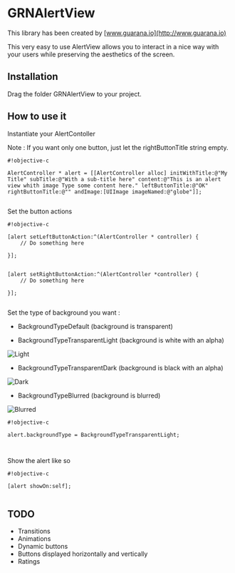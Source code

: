 # GRNAlertView #

This library has been created by [www.guarana.io](http://www.guarana.io)

This very easy to use AlertView allows you to interact in a nice way with your users while preserving the aesthetics of the screen.

## Installation 

Drag the folder GRNAlertView to your project.


## How to use it

Instantiate your AlertContoller

Note : If you want only one button, just let the rightButtonTitle string empty.

```
#!objective-c

AlertController * alert = [[AlertController alloc] initWithTitle:@"My Title" subTitle:@"With a sub-title here" content:@"This is an alert view whith image Type some content here." leftButtonTitle:@"OK" rightButtonTitle:@"" andImage:[UIImage imageNamed:@"globe"]];
    
```

Set the button actions

```
#!objective-c

[alert setLeftButtonAction:^(AlertController * controller) {
    // Do something here
    
}];


[alert setRightButtonAction:^(AlertController *controller) {
    // Do something here
    
}];
    
```

Set the type of background you want :
*   BackgroundTypeDefault (background is transparent)

*   BackgroundTypeTransparentLight (background is white with an alpha)

![Light](https://github.com/guaranatech/GRNAlertView/blob/master/screenshots/screenshot1.png)

*   BackgroundTypeTransparentDark (background is black with an alpha)

![Dark](https://github.com/guaranatech/GRNAlertView/blob/master/screenshots/screenshot2.png)

*   BackgroundTypeBlurred  (background is blurred)

![Blurred](https://github.com/guaranatech/GRNAlertView/blob/master/screenshots/screenshot3.png)


```
#!objective-c

alert.backgroundType = BackgroundTypeTransparentLight;

    
```

Show the alert like so

```
#!objective-c

[alert showOn:self];
    
```


## TODO

* Transitions
* Animations
* Dynamic buttons
* Buttons displayed horizontally and vertically
* Ratings
